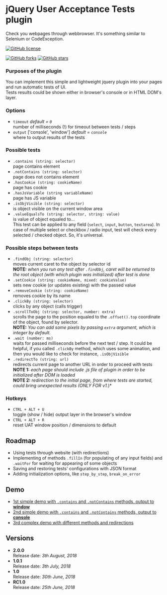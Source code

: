 # jQuery User Acceptance Tests plugin

Check you webpages through webbrowser. It's something similar to Selenium or CodeException.

[![GitHub license](https://img.shields.io/github/license/thewind1984/jquery-uat.svg)](https://github.com/thewind1984/jquery-uat/blob/master/LICENSE)

[![GitHub forks](https://img.shields.io/github/forks/thewind1984/jquery-uat.svg)](https://github.com/thewind1984/jquery-uat/network)
[![GitHub stars](https://img.shields.io/github/stars/thewind1984/jquery-uat.svg)](https://github.com/thewind1984/jquery-uat/stargazers)

### Purposes of the plugin

You can implement this simple and lightweight jquery plugin into your pages and run automatic tests of UI.  
Tests results could be shown either in browser's console or in HTML DOM's layer.

### Options

* `timeout` *default = `0`*  
number of milliseconds (!) for timeout between tests / steps
* `output` ['console', 'window'] *default = `console`*  
where to output results of the tests

### Possible tests

* `.contains (string: selector)`  
page contains element
* `.notContains (string: selector)`  
page does not contains element
* `.hasCookie (string: cookieName)`  
page has cookie
* `.hasJsVariable (string variableName)`  
page has JS variable
* `.isObjVisible (string: selector)`  
is object visible on the current window area
* `.valueEqualsTo (string: selector, string: value)`  
is value of object equaled to...  
This test can be applied to any field (`select`, `input`, `button`, `textarea`). In case of multiple select or checkbox / radio input, test will check every selected / checked object. So, it's universal.

### Possible steps between tests

* `.findObj (string: selector)`  
moves current caret to the object by selector id  
**NOTE:** *when you run any test after `.findObj`, caret will be returned to the root object (with which plugin was initialized) after test is done*
* `.setCookie (string: cookieName, mixed: cookieValue)`  
sets new cookie (or updates existing) with the passed value
* `.removeCookie (string: cookieName)`  
removes cookie by its name
* `.clickBy (string: selector)`  
clicks by any object (calls trigger)
* `.scrollToObj (string: selector, number: extra)`  
scrolls the page to the position equaled to the `.offset().top` coordinate of the object, found by selector.  
**NOTE:** *You can add some pixels by passing `extra` argument, which is integer by default.*
* `.wait (number: ms)`  
waits for passed milliseconds before the next test / step. It could be helpful, if you called `.clickBy` method, which uses some animation, and then you would like to check for instance, `.isObjVisible`
* `.redirectTo (string: url)`  
redirects current page to another URL in order to proceed with tests  
**NOTE 1:** *each page should include .js file of plugin in order to be initialized after DOM is loaded*  
**NOTE 2:** *redirection to the initial page, from where tests are started, could bring unexpected results (ONLY FOR v1.*)*

### Hotkeys

* `CTRL + ALT + U`  
toggle (show / hide) output layer in the browser's window
* `CTRL + ALT + R`  
reset UAT window position / dimensions to default

## Roadmap

* Using tests through website (with redirections)
* Implementing of methods `.fillIn` (for populating of any input fields) and `.waitFor` for waiting for appearing of some objects
* Saving and restoring tests' configurations with JSON format
* Adding initialization options, like `step_by_step`, `break_on_error` 

## Demo

* [1st simple demo with `.contains` and `.notContains` methods, output to **window**](https://thewind1984.github.io/jquery-uat/demo/01_simple.html)
* [2nd simple demo with `.contains` and `.notContains` methods, output to **console**](https://thewind1984.github.io/jquery-uat/demo/02_simple.html)
* [3rd complex demo with different methods and redirections](https://thewind1984.github.io/jquery-uat/demo/03_simple.html)

## Versions

* **2.0.0**  
Release date: *3th August, 2018*
* **1.0.1**  
Release date: *3th July, 2018*
* **1.0**  
Release date: *30th June, 2018*
* **RC1.0**  
Release date: *25th June, 2018*
